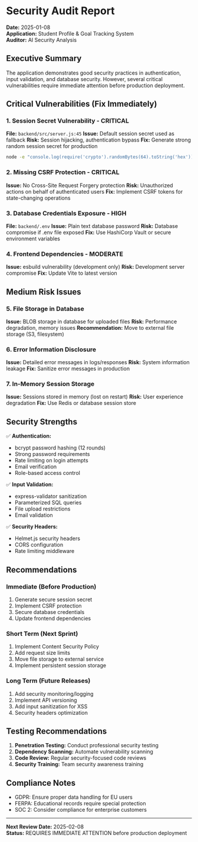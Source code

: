 # Security Audit Report
**Date:** 2025-01-08  
**Application:** Student Profile & Goal Tracking System  
**Auditor:** AI Security Analysis

## Executive Summary

The application demonstrates good security practices in authentication, input validation, and database security. However, several critical vulnerabilities require immediate attention before production deployment.

## Critical Vulnerabilities (Fix Immediately)

### 1. Session Secret Vulnerability - CRITICAL
**File:** `backend/src/server.js:45`
**Issue:** Default session secret used as fallback
**Risk:** Session hijacking, authentication bypass
**Fix:** Generate strong random session secret for production
```bash
node -e "console.log(require('crypto').randomBytes(64).toString('hex'))"
```

### 2. Missing CSRF Protection - CRITICAL
**Issue:** No Cross-Site Request Forgery protection
**Risk:** Unauthorized actions on behalf of authenticated users
**Fix:** Implement CSRF tokens for state-changing operations

### 3. Database Credentials Exposure - HIGH
**File:** `backend/.env`
**Issue:** Plain text database password
**Risk:** Database compromise if .env file exposed
**Fix:** Use HashiCorp Vault or secure environment variables

### 4. Frontend Dependencies - MODERATE
**Issue:** esbuild vulnerability (development only)
**Risk:** Development server compromise
**Fix:** Update Vite to latest version

## Medium Risk Issues

### 5. File Storage in Database
**Issue:** BLOB storage in database for uploaded files
**Risk:** Performance degradation, memory issues
**Recommendation:** Move to external file storage (S3, filesystem)

### 6. Error Information Disclosure
**Issue:** Detailed error messages in logs/responses
**Risk:** System information leakage
**Fix:** Sanitize error messages in production

### 7. In-Memory Session Storage
**Issue:** Sessions stored in memory (lost on restart)
**Risk:** User experience degradation
**Fix:** Use Redis or database session store

## Security Strengths

✅ **Authentication:**
- bcrypt password hashing (12 rounds)
- Strong password requirements
- Rate limiting on login attempts
- Email verification
- Role-based access control

✅ **Input Validation:**
- express-validator sanitization
- Parameterized SQL queries
- File upload restrictions
- Email validation

✅ **Security Headers:**
- Helmet.js security headers
- CORS configuration
- Rate limiting middleware

## Recommendations

### Immediate (Before Production)
1. Generate secure session secret
2. Implement CSRF protection
3. Secure database credentials
4. Update frontend dependencies

### Short Term (Next Sprint)
1. Implement Content Security Policy
2. Add request size limits
3. Move file storage to external service
4. Implement persistent session storage

### Long Term (Future Releases)
1. Add security monitoring/logging
2. Implement API versioning
3. Add input sanitization for XSS
4. Security headers optimization

## Testing Recommendations

1. **Penetration Testing:** Conduct professional security testing
2. **Dependency Scanning:** Automate vulnerability scanning
3. **Code Review:** Regular security-focused code reviews
4. **Security Training:** Team security awareness training

## Compliance Notes

- GDPR: Ensure proper data handling for EU users
- FERPA: Educational records require special protection
- SOC 2: Consider compliance for enterprise customers

---
**Next Review Date:** 2025-02-08  
**Status:** REQUIRES IMMEDIATE ATTENTION before production deployment
